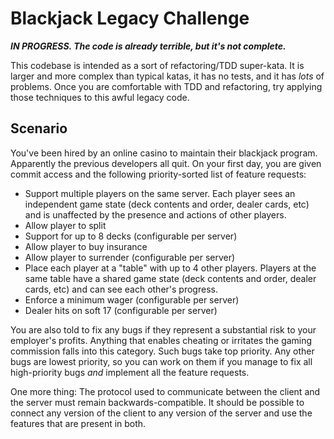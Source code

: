 # Blackjack Legacy Challenge #

**_IN PROGRESS.  The code is already terrible, but it's not complete._**

This codebase is intended as a sort of refactoring/TDD super-kata.  It is
larger and more complex than typical katas, it has no tests, and it has _lots_
of problems.  Once you are comfortable with TDD and refactoring, try applying
those techniques to this awful legacy code.


## Scenario ##

You've been hired by an online casino to maintain their blackjack program.
Apparently the previous developers all quit.  On your first day, you are given
commit access and the following priority-sorted list of feature requests:

- Support multiple players on the same server.  Each player sees an independent
  game state (deck contents and order, dealer cards, etc) and is unaffected by
  the presence and actions of other players.
- Allow player to split
- Support for up to 8 decks (configurable per server)
- Allow player to buy insurance
- Allow player to surrender (configurable per server)
- Place each player at a "table" with up to 4 other players.  Players at the
  same table have a shared game state (deck contents and order, dealer cards,
  etc) and can see each other's progress.
- Enforce a minimum wager (configurable per server)
- Dealer hits on soft 17 (configurable per server)

You are also told to fix any bugs if they represent a substantial risk to your
employer's profits.  Anything that enables cheating or irritates the gaming
commission falls into this category.  Such bugs take top priority.  Any other
bugs are lowest priority, so you can work on them if you manage to fix all
high-priority bugs _and_ implement all the feature requests.

One more thing: The protocol used to communicate between the client and the
server must remain backwards-compatible.  It should be possible to connect any
version of the client to any version of the server and use the features that
are present in both.
